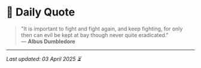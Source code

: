 # 📜 Daily Quote

> "It is important to fight and fight again, and keep fighting, for only then can evil be kept at bay though never quite eradicated."  
> — **Albus Dumbledore**

---

_Last updated: 03 April 2025 ⏳_
